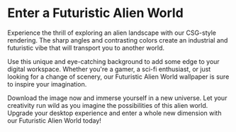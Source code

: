 <!--font:Montserrat-->

# Enter a Futuristic Alien World

Experience the thrill of exploring an alien landscape with our CSG-style rendering. The sharp angles and contrasting colors create an industrial and futuristic vibe that will transport you to another world.

Use this unique and eye-catching background to add some edge to your digital workspace. Whether you're a gamer, a sci-fi enthusiast, or just looking for a change of scenery, our Futuristic Alien World wallpaper is sure to inspire your imagination.

Download the image now and immerse yourself in a new universe. Let your creativity run wild as you imagine the possibilities of this alien world. Upgrade your desktop experience and enter a whole new dimension with our Futuristic Alien World today!

<!--

Write me markdown content of website with wallpaper:

"A csg-style rendering of an alien landscape, with sharp angles and contrasting colors that create a futuristic and industrial vibe."

The header of the page should not be copy of the text but rather a real content of the website which is using this wallpaper.


---


# Futuristic Alien Landscape Wallpaper

Add a touch of industrial style to your desktop with our CSG-style rendering of an alien landscape. The sharp angles and contrasting colors create a futuristic vibe that will transport you to another world.

Download the wallpaper now and give your computer screen a unique and eye-catching look. Perfect for gamers, sci-fi fans, or anyone who wants to add some edge to their digital workspace.

Don't settle for a boring background - upgrade to our Futuristic Alien Landscape Wallpaper today!


---


Heading should not include word "wallpaper". The website should not be about the wallpaper itself, wallpaper is just a related background, rewrite whole content.


---


# Explore a Futuristic Alien Landscape

Step into another world with our CSG-style rendering of an alien landscape. The sharp angles and contrasting colors create an industrial vibe that will transport you to a futuristic world.

Experience the thrill of exploring a new planet without leaving your desk. Use this unique and eye-catching background to add some edge to your digital workspace. Perfect for gamers, sci-fi fans, or anyone who wants to escape reality for a moment.

Download the image now and immerse yourself in a new world. Let your imagination run wild as you explore the possibilities of this alien landscape. Upgrade your desktop experience with our Futuristic Alien Landscape today!


---


Heading is too long, rewrite whole content.


---


# Discover a Futuristic Alien World

Embark on a journey to a distant planet with our CSG-style rendering of an alien landscape. The sharp angles and contrasting colors create an industrial and futuristic vibe that will transport you to another world.

Use this unique and eye-catching background to add some excitement to your digital workspace. Whether you're a gamer, a sci-fi fan, or simply looking for a change of scenery, our Futuristic Alien World wallpaper is sure to inspire your imagination.

Download the image now and explore the possibilities of this new world. Let your mind wander as you envision the creatures and civilizations that might inhabit this alien landscape. Upgrade your desktop experience and discover a whole new universe with our Futuristic Alien World today!


---


Heading is too long, rewrite whole content.


---


# Enter a Futuristic Alien World

Experience the thrill of exploring an alien landscape with our CSG-style rendering. The sharp angles and contrasting colors create an industrial and futuristic vibe that will transport you to another world.

Use this unique and eye-catching background to add some edge to your digital workspace. Whether you're a gamer, a sci-fi enthusiast, or just looking for a change of scenery, our Futuristic Alien World wallpaper is sure to inspire your imagination.

Download the image now and immerse yourself in a new universe. Let your creativity run wild as you imagine the possibilities of this alien world. Upgrade your desktop experience and enter a whole new dimension with our Futuristic Alien World today!


---


Write me a Google font which is best fitting for the website.

Pick from the list:
- Montserrat
- IBM Plex Sans
- Exo 2
- Futura
- Raleway
- Poppins
- Barlow Condensed
- Open Sans
- Roboto
- Playfair Display
- Dancing Script
- Lobster
- Orbitron
- Lato
- Inter
- Great Vibes
- Alegreya


Write just the font name nothing else.


---


I would recommend using the "Montserrat" font for the website.

-->
